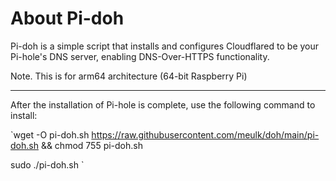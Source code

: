 # About Pi-doh 

Pi-doh is a simple script that installs and configures Cloudflared to be your Pi-hole's DNS server, enabling DNS-Over-HTTPS functionality.

Note. This is for arm64 architecture (64-bit Raspberry Pi)
___
After the installation of Pi-hole is complete, use the following command to install:

`wget -O pi-doh.sh https://raw.githubusercontent.com/meulk/doh/main/pi-doh.sh && chmod 755 pi-doh.sh

sudo ./pi-doh.sh
`
